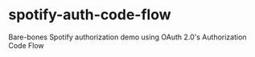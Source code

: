 # spotify-auth-code-flow
Bare-bones Spotify authorization demo using OAuth 2.0's Authorization Code Flow

